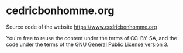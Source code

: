 # cedricbonhomme.org

Source code of the website https://www.cedricbonhomme.org

You're free to reuse the content under the terms of
CC-BY-SA, and the code under the terms of the
[GNU General Public License version 3](https://www.gnu.org/licenses/gpl-3.0.html).
